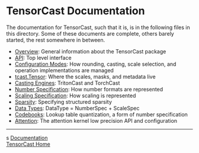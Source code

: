 <!-- markdownlint-disable MD033 MD041 -->

# TensorCast Documentation

The documentation for TensorCast, such that it is, is in the following files in this directory.
Some of these documents are complete, others barely started, the rest somewhere in between.

- [Overview](./overview.md): General information about the TensorCast package
- [API](./api.md): Top level interface
- [Configuration Modes](./modes.md): How rounding, casting, scale selection, and operation implementations are managed
- [tcast.Tensor](./shapes.md): Where the scales, masks, and metadata live
- [Casting Engines](./cast.md): TritonCast and TorchCast
- [Number Specification](./number.md): How number formats are represented
- [Scaling Specification](./scale.md): How scaling is represented
- [Sparsity](./sparse.md): Specifying structured sparsity
- [Data Types](./datatype.md): DataType = NumberSpec + ScaleSpec
- [Codebooks](./codebook.md): Lookup table quantization, a form of number specification
- [Attention](./attention.md): The attention kernel low precision API and configuration

---
s
[Documentation](./README.md)
</br>
[TensorCast Home](../README.md)
